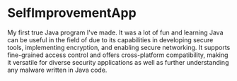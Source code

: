 # SelfImprovementApp

My first true Java program I've made. It was a lot of fun and learning Java can be useful in the field of due to its capabilities in developing secure tools, implementing encryption, and enabling secure networking. It supports fine-grained access control and offers cross-platform compatibility, making it versatile for diverse security applications as well as further understanding any malware written in Java code. 
